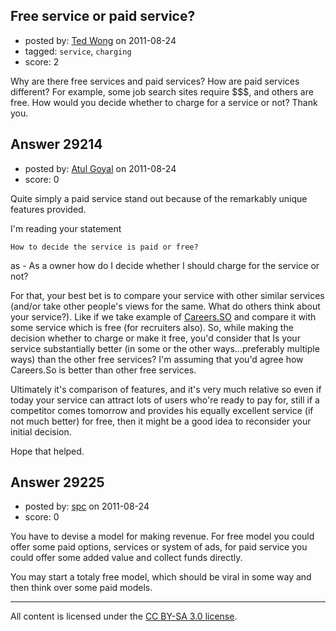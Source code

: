## Free service or paid service?

- posted by: [Ted Wong](https://stackexchange.com/users/-1/12931-ted-wong) on 2011-08-24
- tagged: `service`, `charging`
- score: 2

Why are there free services and paid services? How are paid services different? 
For example, some job search sites require $$$, and others are free. 
How would you decide whether to charge for a service or not? Thank you. 


## Answer 29214

- posted by: [Atul Goyal](https://stackexchange.com/users/-1/11816-atul-goyal) on 2011-08-24
- score: 0

Quite simply a paid service stand out because of the remarkably unique features provided. 

I'm reading your statement

    How to decide the service is paid or free?

as - As a owner how do I decide whether I should charge for the service or not?

For that, your best bet is to compare your service with other similar services (and/or take other people's views for the same. What do others think about your service?). Like if we take example of [Careers.SO](http://careers.stackoverflow.com/) and compare it with some service which is free (for recruiters also). So, while making the decision whether to charge or make it free, you'd consider that Is your service substantially better (in some or the other ways...preferably multiple ways) than the other free services? I'm assuming that you'd agree how Careers.So is better than other free services.

Ultimately it's comparison of features, and it's very much relative so even if today your service can attract lots of users who're ready to pay for, still if a competitor comes tomorrow and provides his equally excellent service (if not much better) for free, then it might be a good idea to reconsider your initial decision.

Hope that helped.


## Answer 29225

- posted by: [spc](https://stackexchange.com/users/-1/12943-spc) on 2011-08-24
- score: 0

You have to devise a model for making revenue. For free model you could offer some paid options, services or system of ads, for paid service you could offer some added value and collect funds directly.

You may start a totaly free model, which should be viral in some way and then think over some paid models.



---

All content is licensed under the [CC BY-SA 3.0 license](https://creativecommons.org/licenses/by-sa/3.0/).

